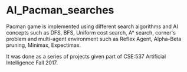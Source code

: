 # AI_Pacman_searches
Pacman game is implemented using different search algorithms and AI concepts such as DFS, BFS, Uniform cost search, A* search, corner's problem and multi-agent environment such as Reflex Agent, Alpha-Beta pruning, Minimax, Expectimax.

It was done as a series of projects given part of CSE:537 Artificial Intelligence Fall 2017.
